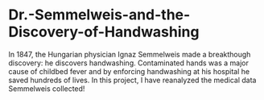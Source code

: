 # Dr.-Semmelweis-and-the-Discovery-of-Handwashing
In 1847, the Hungarian physician Ignaz Semmelweis made a breakthough discovery: he discovers handwashing. Contaminated hands was a major cause of childbed fever and by enforcing handwashing at his hospital he saved hundreds of lives.
In this project, I have reanalyzed the medical data Semmelweis collected!
